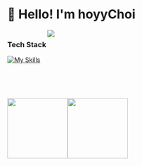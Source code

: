 <h1 align="left" id="macropower-title">🤡 Hello! I'm hoyyChoi</h1>

<div style="display:flex; ">
  <span>
    <h3>Tech Stack</h3>
    <a href="https://skillicons.dev">
      <img src="https://skillicons.dev/icons?i=html,css,javascript,typescript,python,react,next,nodejs,aws,elasticsearch,vite,firebase,jest,lit,npm,yarn,redux,styledcomponents,emotion,git,github,githubactions,gitlab,figma,vscode,vercel,netlify&perline=8" alt="My Skills" />
    </a>
  </span>
  <img align='right' src="https://media.giphy.com/media/836HiJc7pgzy8iNXCn/giphy.gif" width="auto" />
</div>


<br><br><br>

<a href="https://github.com/hoyyChoi" width="100%" ><img height="137px" src="https://github-readme-stats.vercel.app/api?username=hoyyChoi&hide_title=true&hide_border=true&show_icons=true&include_all_commits=true&count_public=true&line_height=21&text_color=000&icon_color=000&bg_color=0,ea6161,ffc64d,fffc4d,52fa5a&theme=graywhite" /><!-- wi*quL3fcV --><img height="137px" src="https://github-readme-stats.vercel.app/api/top-langs/?username=hoyyChoi&hide=html&hide_title=true&hide_border=true&layout=compact&langs_count=6&exclude_repo=comp426,Redventures-Movie-Quotes&text_color=000&icon_color=fff&bg_color=0,52fa5a,4dfcff,c64dff&theme=graywhite" /></a>
